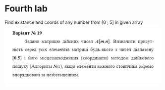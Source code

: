 # Fourth lab
Find existance and coords of any number from [0 ; 5] in given array 
![pic](https://github.com/rogosnyi/Labs_ASD/blob/main/lab4/screenshots/task.png)
